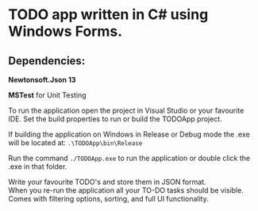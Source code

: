 # TODO app written in C# using Windows Forms.

## Dependencies:
**Newtonsoft.Json 13**

**MSTest** for Unit Testing

To run the application open the project in Visual Studio or your favourite IDE.
Set the build properties to run or build the TODOApp project.

If building the application on Windows in Release or Debug mode the .exe will be located at: `.\TODOApp\bin\Release`

Run the command 
`./TODOApp.exe`
to run the application or double click the .exe in that folder.

Write your favourite TODO's and store them in JSON format.  
When you re-run the application all your TO-DO tasks should be visible.
Comes with filtering options, sorting, and full UI functionality.
